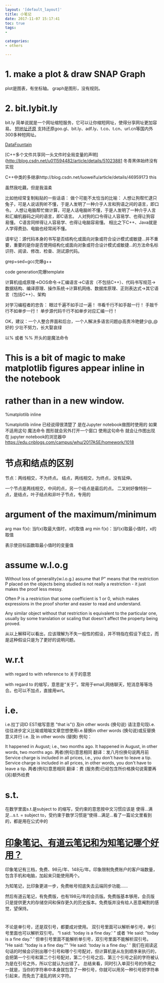 ```yaml
---
layout: '[default_layout]'   
title: 小笔记           
date: 2017-11-07 15:17:41  
toc: true                  
tags:                        
- 

categories:                  
- others

---
```


<!--more-->
# 1. make a plot & draw SNAP Graph
plot是图表，有坐标轴。
graph是图形，没有规则。

# 2. bit.lybit.ly
bit.ly 简单说就是一个网址缩短服务，它可以让你缩短网址，使得分享网址更加容易。
[短地址还原](http://bitly.co/)
支持还原goo.gl、bit.ly、adf.ly、t.co、t.cn、url.cn等国内外300多种短网址。


[DataFountain](http://www.datafountain.cn/#/)

[C++多个文件共享同一头文件时全局变量的声明](http://blog.csdn.net/u011594482/article/details/51023881
冬青黑体始终没有实现



C++中类的多继承http://blog.csdn.net/luoweifu/article/details/46959173
this

虽然我吃藕，但是我温柔

比如他经常复制粘贴的一些话语：
做个可能不太恰当的比喻：
人想让狗帮忙逮只兔子，可是人说话狗听不懂，于是人发明了一种介乎人言和狗语之间的语言，即口令。
人想让电脑帮忙做计算，可是人话电脑听不懂，于是人发明了一种介乎人言和汇编机器码之间的语言，即C语言。
人对狗的口令得让人容易学、也得让狗容易懂。
C语言同样得让人容易学、也得让电脑容易懂。
相比之下C++、Java就是人学得费劲、电脑也经常闹不懂。

请牢记：源代码本身的书写是否结构化或面向对象或符合设计模式或敏捷…并不重要，重要的是你是否使用结构化或面向对象或符合设计模式或敏捷…的方法命名标识符、阅读、修改、检查、测试源代码。

grep+sed+gcc完爆g++

code generation完爆template

计算机组成原理→DOS命令→汇编语言→C语言（不包括C++）、代码书写规范→数据结构、编译原理、操作系统→计算机网络、数据库原理、正则表达式→其它语言（包括C++）、架构

对学习编程者的忠告：
眼过千遍不如手过一遍！
书看千行不如手敲一行！
手敲千行不如单步一行！
单步源代码千行不如单步对应汇编一行！


OK，建议：一个人整合界面和后台，一个人解决多语言问题@高贵冷艳健少@_@ 
好的
少壮不努力，长大娶哀绿


以% 或者 %% 开头的是魔法命令

# This is a bit of magic to make matplotlib figures appear inline in the notebook
# rather than in a new window.
%matplotlib inline

%matplotlib inline
已经说得很清楚了 是在Jupyter notebook做图时使用的
如果不适用这句 魔法命令 图形就会另外打开一个窗口
使用这句命令 就会让作图出现在 jupyter notebook的浏览器中
https://edu.cnblogs.com/campus/whu/2017ASE/homework/1018

# 节点和结点的区别
节点：两线相交，不为终点。
结点，两线相交，为终点，没有延伸。

一个节点是两线相交，中间的点，另一个结点是最后的点。
二叉树好像特别一点，是结点，叶子结点和非叶子节点，专用的

# argument of the maximum/minimum
arg max f(x): 当f(x)取最大值时，x的取值
arg min f(x)：当f(x)取最小值时，x的取值

表示使目标函数取最小值时的变量值

# assume w.l.o.g
Without loss of generality(w.l.o.g.) assume that P" means that the restriction P placed on the objects being studied is not really a restriction - it just makes the proof less messy. 

Often P is a restriction that some coefficient is 1 or 0, which makes expressions in the proof shorter and easier to read and understand. 

Any similar object without that restriction is equivalent to the particular one, usually by some translation or scaling that doesn't affect the property being proved.

   从以上解释可以看出，应该理解为不失一般性的假设，并不特指在假设下成立，而是这种假设只是为了更好的说明问题。

# w.r.t
with regard to
with reference to
关于的意思

with regard to 的缩写，意思是“关于”。常用于email,网络聊天，短消息等等场合。也可以不加点，直接用wrt。

# i.e.
i.e.拉丁词ID EST缩写意思 "that is"() 及in other words (换句说)
请注意句现i.e.往往进步定义比喻或暗喻文章您想使用i.e.替换in other words (换句说)或反替换意义并行
i.e. 及 in other words (替换) 例句：

It happened in August; i.e., two months ago.
It happened in August, in other words, two months ago.
两者(例句)意思相同
翻译：发八月份换句说两月前
Service charge is included in all prices, i.e., you don't have to leave a tip.
Service charge is included in all prices, in other words, you don't have to leave a tip.
两者(例句)意思相同
翻译：费 (服务费)已经包含所价格换句说需要再(另)额外给费

# s.t.
在数学里面s.t.是subject to 的缩写，受约束的意思按中文习惯应该是 使得...满足...s.t. = subject to，受约束于数学习惯是“使得...满足...看了一篇论文里看到的，都是用在公式中的

# [印象笔记、有道云笔记和为知笔记哪个好用？](https://www.zhihu.com/question/26807165)
印象笔记有三档，免费、98元/年、148元/年。印象限制免费账户的客户端数量，包含手机和电脑，加起来只能使用两个。

为知笔记，比印象更进一步，免费帐号彻底失去云端同步功能……

然后有道云笔记，有免费版，也有198元/年的会员版。免费版基本够用，会员版只是提供更大的存储空间和保存更久的历史版本。免费版并没有给人恶意阉割的感觉，望保持。

#
不论是单引号，还是双引号，都要成对使用。
双引号里面可以解析单引号，单引号里面也可以解析双引号。
“I said: 'today is a fine day.' ”
或者
‘He said: "today is a fine day." ’
但单引号里面不能解析单引号，双引号里面不能解析双引号。
"He said: "today is a fine day.""
'He said: 'today is a fine day.' '
我们在阅读这句话的时候会识别出哪个引号和哪个引号配对，但计算机是从左到顺序来执行的，会把第一个引号和第二个引号配对，第二个引号之后、第三个引号之前的字符被认为是在引号之外，所以它就认为出错了。
总结来看，同时引入单双引号的作用之一就是，当你的字符串中本身就包含了一种引号，你就可以用另一种引号把字符串引起来，而免去了凌乱的转义字符。












